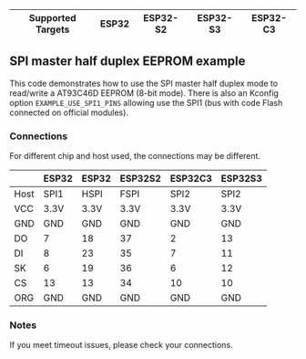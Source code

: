 | Supported Targets | ESP32 | ESP32-S2 | ESP32-S3 | ESP32-C3 |
| ----------------- | ----- | -------- | -------- | -------- |

## SPI master half duplex EEPROM example

 This code demonstrates how to use the SPI master half duplex mode to read/write a AT93C46D
 EEPROM (8-bit mode). There is also an Kconfig option `EXAMPLE_USE_SPI1_PINS` allowing use the
 SPI1 (bus with code Flash connected on official modules).

### Connections

For different chip and host used, the connections may be different.

|      | ESP32 | ESP32 | ESP32S2 | ESP32C3 | ESP32S3 |
| ---- | ----- | ----- | ------- | ------- | ------- |
| Host | SPI1  | HSPI  | FSPI    | SPI2    | SPI2    |
| VCC  | 3.3V  | 3.3V  | 3.3V    | 3.3V    | 3.3V    |
| GND  | GND   | GND   | GND     | GND     | GND     |
| DO   | 7     | 18    | 37      | 2       | 13      |
| DI   | 8     | 23    | 35      | 7       | 11      |
| SK   | 6     | 19    | 36      | 6       | 12      |
| CS   | 13    | 13    | 34      | 10      | 10      |
| ORG  | GND   | GND   | GND     | GND     | GND     |

### Notes

If you meet timeout issues, please check your connections.
